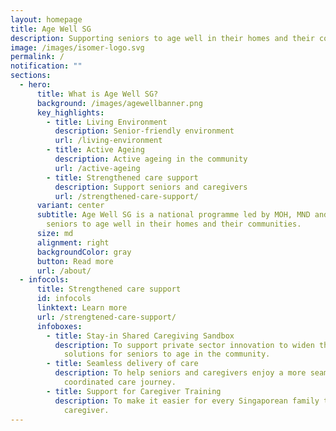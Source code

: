 ```yaml
---
layout: homepage
title: Age Well SG
description: Supporting seniors to age well in their homes and their communities
image: /images/isomer-logo.svg
permalink: /
notification: ""
sections:
  - hero:
      title: What is Age Well SG?
      background: /images/agewellbanner.png
      key_highlights:
        - title: Living Environment
          description: Senior-friendly environment
          url: /living-environment
        - title: Active Ageing
          description: Active ageing in the community
          url: /active-ageing
        - title: Strengthened care support
          description: Support seniors and caregivers
          url: /strengthened-care-support/
      variant: center
      subtitle: Age Well SG is a national programme led by MOH, MND and MOT to support
        seniors to age well in their homes and their communities.
      size: md
      alignment: right
      backgroundColor: gray
      button: Read more
      url: /about/
  - infocols:
      title: Strengthened care support
      id: infocols
      linktext: Learn more
      url: /strengtened-care-support/
      infoboxes:
        - title: Stay-in Shared Caregiving Sandbox
          description: To support private sector innovation to widen the range of care
            solutions for seniors to age in the community.
        - title: Seamless delivery of care
          description: To help seniors and caregivers enjoy a more seamless and
            coordinated care journey.
        - title: Support for Caregiver Training
          description: To make it easier for every Singaporean family to have a trained
            caregiver.
---
```

